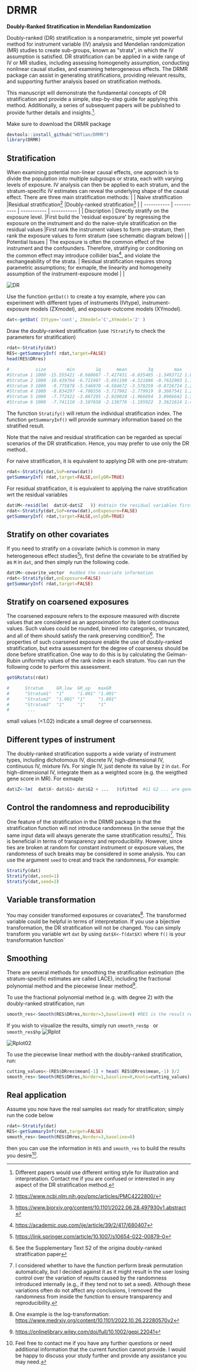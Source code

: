 # DRMR
**Doubly-Ranked Stratification in Mendelian Randomization**

Doubly-ranked (DR) stratification is a nonparametric, simple yet powerful method for instrument variable (IV) analysis and Mendelian randomization (MR) studies to create sub-groups, known as "strata", in which the IV assumption is satisfied. DR stratification can be applied in a wide range of IV or MR studies, including assessing homogeneity assumption, conducting nonlinear causal studies, and examining heterogeneous effects. The DRMR package can assist in generating stratifications, providing relevant results, and supporting further analysis based on stratification methods. 

This manuscript will demonstrate the fundamental concepts of DR stratification and provide a simple, step-by-step guide for applying this method. Additionally, a series of subsequent papers will be published to provide further details and insights.[^1].
[^1]: Different papers would use different writing style for illustration and interpretation. Contact me if you are confused or interested in any aspect of the DR stratification method.


Make sure to download the DRMR package

```R
devtools::install_github("HDTian/DRMR")
library(DRMR)
```



## Stratification
When examining potential non-linear causal effects, one approach is to divide the population into multiple subgroups or strata, each with varying levels of exposure. IV analysis can then be applied to each stratum, and the stratum-specific IV estimates can reveal the underlying shape of the causal effect. There are three main stratification methods:
|             | Naive stratification |Residual stratification[^R] |Doubly-ranked stratification[^DR] |
| ----------- | ----------- | ----------- | ----------- |
| Discription | Directly stratify on the exposure level.  |First build the 'residual exposure' by regressing the exposure on the instrument and do the naive-style stratification on the residual values      |First rank the instrument values to form pre-stratum, then rank the exposure values to form stratum (see schematic diagram below)     |
| Potential Issues    | The exposure is often the common effect of the instrument and the confounders. Therefore, stratifying or conditioning on the common effect may introduce collider bias[^collider], and violate the exchangeability of the strata.      | Residual stratification requires strong parametric assumptions; for exmaple, the linearity and homogeneity assumption of the instrument-exposure model |       |

[^collider]: https://academic.oup.com/ije/article/39/2/417/680407
[^R]: https://www.ncbi.nlm.nih.gov/pmc/articles/PMC4222800/
[^DR]: https://www.biorxiv.org/content/10.1101/2022.06.28.497930v1.abstract
<img alt="DR" src="https://user-images.githubusercontent.com/127906571/229943653-cefbd6ad-fcd5-45a4-95b4-6530b4ea9836.png">

Use the function `getDat()` to create a toy example, where you can experiment with different types of instruments (IVtype), instrument-exposure models (ZXmodel), and exposure-outcome models (XYmodel).
```R
dat<-getDat( IVtype='cont', ZXmodel='C',XYmodel='2' )
```

  

Draw the doubly-ranked stratification (use `?Stratify` to check the parameters for stratification)
```R
rdat<-Stratify(dat) 
RES<-getSummaryInf( rdat,target=FALSE)
head(RES$DRres)
```
```R
#          size        min        1q      mean        3q        max       bx       bxse         by       byse        est         se target
#Stratum 1 1000 -15.555421 -8.660667 -7.427431 -6.035485 -1.3493712 1.066652 0.12171101 -1.4378919 0.17301791 -1.3480425 0.16220656     NA
#Stratum 2 1000 -10.439764 -6.721907 -5.691190 -4.521686 -0.7632903 1.158202 0.09373183 -1.3370736 0.10698333 -1.1544386 0.09237015     NA
#Stratum 3 1000  -9.775878 -5.546970 -4.584672 -3.578259 -0.0726714 1.241074 0.08080925 -1.0823088 0.08425849 -0.8720746 0.06789162     NA
#Stratum 4 1000  -8.834297 -4.708556 -3.717982 -2.779919  0.3667541 1.285770 0.07975024 -0.8680834 0.07767019 -0.6751469 0.06040754     NA
#Stratum 5 1000  -7.772422 -3.887295 -2.920028 -1.966694  3.0986642 1.328140 0.07838736 -0.7696176 0.06869428 -0.5794700 0.05172215     NA
#Stratum 6 1000  -7.741110 -3.107658 -2.138776 -1.195922  3.3621614 1.441501 0.07931447 -0.6188700 0.06872492 -0.4293235 0.04767596     NA
```
The function `Stratify()` will return the individual stratification index. The function `getSummaryInf()` will provide summary information based on the stratified result.

Note that the naive and residual stratification can be regarded as special scenarios of the DR stratification. Hence, you may prefer to use only the DR method..

For naive stratification, it is equivalent to applying DR with one pre-stratum:
```R
rdat<-Stratify(dat,SoP=nrow(dat)) 
getSummaryInf( rdat,target=FALSE,onlyDR=TRUE)
```
For residual stratification, it is equivalent to applying the naive stratification wrt the residual variables
```R
dat$M<-resid(lm(  dat$X~dat$Z   )) #obtain the residual variables first
rdat<-Stratify(dat,SoP=nrow(dat),onExposure=FALSE) 
getSummaryInf( rdat,target=FALSE,onlyDR=TRUE)
```


## Stratify on other covariates
If you need to stratify on a covariate (which is common in many heterogeneous effect studies[^HTE]), first define the covariate to be stratified by as `M` in `dat`, and then simply run the following code.
```R
dat$M<-covarite_vector  #added the covariate information
rdat<-Stratify(dat,onExposure=FALSE) 
getSummaryInf( rdat,target=FALSE)
```

[^HTE]: https://link.springer.com/article/10.1007/s10654-022-00879-0

## Stratify on coarsened exposures
The coarsened exposure refers to the exposure measured with discrete values that are considered as an approximation for its latent continuous values. Such values could be rounded, binned into categories, or truncated, and all of them should satisfy the rank preserving condition[^444]. The properties of such coarsened exposure enable the use of doubly-ranked stratification, but extra assessment for the degree of coarseness should be done before stratification. One way to do this is by calculating the Gelman-Rubin uniformity values of the rank index in each stratum. You can run the following code to perform this assessment.
```R
getGRstats(rdat)

```
```R
#      Stratum     GR_low  GR_up   maxGR  
#      "Stratum1"  "1"     "1.001" "1.001"
#      "Stratum2"  "1.001" "1"     "1.001"
#      "Stratum3"  "1"     "1"     "1" 
#       ...

```
small values (<1.02) indicate a small degree of coarsenness.


[^444]: See the Supplementary Text S2 of the origina doubly-ranked stratification paper


## Different types of instrument
The doubly-ranked stratification supports a wide variaty of instrument types, including dichotomous IV, discrete IV, high-dimensional IV, continuous IV, mixture IVs. For single IV, just denote its value by `Z` in `dat`. For high-dimensional IV, integrate them as a weighted score (e.g. the weigthed gene score in MR). For exmaple
```R
dat$Z<-lm(  dat$X~ dat$G1+ dat$G2 + ...   )$fitted  #G1 G2 ... are genetic variants
```

## Control the randomness and reproducibility
One feature of the stratification in the DRMR package is that the stratification function will not introduce randomness (in the sense that the same input data will always generate the same stratification results)[^randomness]. This is beneficial in terms of transparency and reproducibility. However, since ties are broken at random for constant instrument or exposure values, the randomness of such breaks may be considered in some analysis. You can use the argument `seed` to creat and track the randomness, For example:  
```R
Stratify(dat)
Stratify(dat,seed=1)
Stratify(dat,seed=2)
 ```
[^randomness]: I considered whether to have the function perform break permutation automatically, but I decided against it as it might result in the user losing control over the variation of results caused by the randomness introduced internally (e.g., if they tend not to set a seed). Although these variations often do not affect any conclusions, I removed the randomness from inside the function to ensure transparency and reproducibility.
       


## Variable transformation
You may consider transformed exposures or covariates[^trans]. The transformed variable could be helpful in terms of interpretation. If you use a bijective transformation, the DR stratification will not be changed. You can simply transform you variable wrt `dat` by using `dat$X<-f(dat$X)` where `f()` is your transformation function`   
[^trans]: One example is the log-transformation: https://www.medrxiv.org/content/10.1101/2022.10.26.22280570v2 
## Smoothing
There are several methods for smoothing the stratification estimation (the stratum-specific estimates are called LACE), including the fractional polynomial method and the piecewise linear method[^smoothing].

To use the fractional polynomial method (e.g. with degree 2) with the doubly-ranked stratification, run
```R
smooth_res<-Smooth(RES$DRres,Norder=3,baseline=0) #RES is the result returned by getSummaryInf()
```
If you wish to visualize the results, simply run `smooth_res$p ` or `smooth_res$hp`
![Rplot](https://user-images.githubusercontent.com/127906571/232224279-908bc7f7-8e38-4871-b4f5-0f19077d569a.png)

![Rplot02](https://user-images.githubusercontent.com/127906571/232224348-0605d2a0-9ff5-4c1a-beb6-c81f8c2c262b.png)




To use the piecewise linear method with the doubly-ranked stratification, run:
```R
cutting_values<-(RES$DRres$mean[-1] + head( RES$DRres$mean,-1) )/2
smooth_res<-Smooth(RES$DRres,Norder=1,baseline=0,Knots=cutting_values)
```
[^smoothing]: https://onlinelibrary.wiley.com/doi/full/10.1002/gepi.22041

## Real application
Assume you now have the real samples `dat` ready for stratificaton; simply run the code below
```R       
rdat<-Stratify(dat)
RES<-getSummaryInf(rdat,target=FALSE)
smooth_res<-Smooth(RES$DRres,Norder=3,baseline=0)
```      
then you can use the information in `RES` and `smooth_res` to build the results you desire[^further].

[^further]: Feel free to contact me if you have any further questions or need additional information that the current function cannot provide. I would be happy to discuss your study further and provide any assistance you may need.

